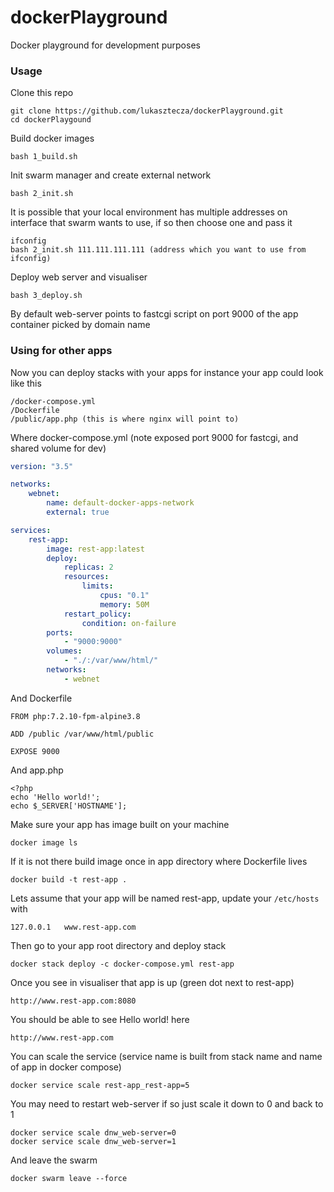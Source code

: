# dockerPlayground
Docker playground for development purposes

### Usage
Clone this repo
```
git clone https://github.com/lukasztecza/dockerPlayground.git
cd dockerPlaygound
```
Build docker images
```
bash 1_build.sh
```
Init swarm manager and create external network
```
bash 2_init.sh
```
It is possible that your local environment has multiple addresses on interface that swarm wants to use, if so then choose one and pass it
```
ifconfig
bash 2_init.sh 111.111.111.111 (address which you want to use from ifconfig)
```
Deploy web server and visualiser
```
bash 3_deploy.sh
```
By default web-server points to fastcgi script on port 9000 of the app container picked by domain name
### Using for other apps
Now you can deploy stacks with your apps for instance your app could look like this
```
/docker-compose.yml
/Dockerfile
/public/app.php (this is where nginx will point to)
```
Where docker-compose.yml (note exposed port 9000 for fastcgi, and shared volume for dev)
```yml
version: "3.5"

networks:
    webnet:
        name: default-docker-apps-network
        external: true

services:
    rest-app:
        image: rest-app:latest
        deploy:
            replicas: 2
            resources:
                limits:
                    cpus: "0.1"
                    memory: 50M
            restart_policy:
                condition: on-failure
        ports:
            - "9000:9000"
        volumes:
            - "./:/var/www/html/"
        networks:
            - webnet
```
And Dockerfile
```
FROM php:7.2.10-fpm-alpine3.8

ADD /public /var/www/html/public

EXPOSE 9000
```
And app.php
```
<?php
echo 'Hello world!';
echo $_SERVER['HOSTNAME'];
```
Make sure your app has image built on your machine
```
docker image ls
```
If it is not there build image once in app directory where Dockerfile lives
```
docker build -t rest-app .
```
Lets assume that your app will be named rest-app, update your `/etc/hosts` with
```
127.0.0.1   www.rest-app.com
```
Then go to your app root directory and deploy stack
```
docker stack deploy -c docker-compose.yml rest-app
```
Once you see in visualiser that app is up (green dot next to rest-app)
```
http://www.rest-app.com:8080
```
You should be able to see Hello world! here
```
http://www.rest-app.com
```
You can scale the service (service name is built from stack name and name of app in docker compose)
```
docker service scale rest-app_rest-app=5
```
You may need to restart web-server if so just scale it down to 0 and back to 1
```
docker service scale dnw_web-server=0
docker service scale dnw_web-server=1
```
And leave the swarm
```
docker swarm leave --force 
```
